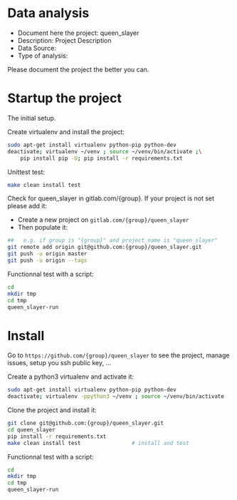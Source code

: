 # Data analysis
- Document here the project: queen_slayer
- Description: Project Description
- Data Source:
- Type of analysis:

Please document the project the better you can.

# Startup the project

The initial setup.

Create virtualenv and install the project:
```bash
sudo apt-get install virtualenv python-pip python-dev
deactivate; virtualenv ~/venv ; source ~/venv/bin/activate ;\
    pip install pip -U; pip install -r requirements.txt
```

Unittest test:
```bash
make clean install test
```

Check for queen_slayer in gitlab.com/{group}.
If your project is not set please add it:

- Create a new project on `gitlab.com/{group}/queen_slayer`
- Then populate it:

```bash
##   e.g. if group is "{group}" and project_name is "queen_slayer"
git remote add origin git@github.com:{group}/queen_slayer.git
git push -u origin master
git push -u origin --tags
```

Functionnal test with a script:

```bash
cd
mkdir tmp
cd tmp
queen_slayer-run
```

# Install

Go to `https://github.com/{group}/queen_slayer` to see the project, manage issues,
setup you ssh public key, ...

Create a python3 virtualenv and activate it:

```bash
sudo apt-get install virtualenv python-pip python-dev
deactivate; virtualenv -ppython3 ~/venv ; source ~/venv/bin/activate
```

Clone the project and install it:

```bash
git clone git@github.com:{group}/queen_slayer.git
cd queen_slayer
pip install -r requirements.txt
make clean install test                # install and test
```
Functionnal test with a script:

```bash
cd
mkdir tmp
cd tmp
queen_slayer-run
```
